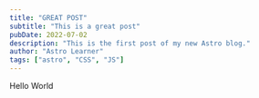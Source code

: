 ```yaml
---
title: "GREAT POST"
subtitle: "This is a great post"
pubDate: 2022-07-02
description: "This is the first post of my new Astro blog."
author: "Astro Learner"
tags: ["astro", "CSS", "JS"]
---
```


Hello World
